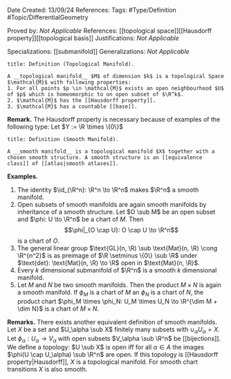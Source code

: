 <div class="topSpace"></div>

Date Created: 13/09/24
References: 
Tags: #Type/Definition #Topic/DifferentialGeometry

Proved by: <i>Not Applicable</i>
References: [[topological space]][[Hausdorff property]][[topological basis]]
Justifications: <i>Not Applicable</i>

Specializations: [[submanifold]]
Generalizations: <i>Not Applicable</i>

``` ad-Definition
title: Definition (Topological Manifold).

A __topological manifold__ $M$ of dimension $k$ is a topological Space $\mathcal{M}$ with following properties:
1. For all points $p \in \mathcal{M}$ exists an open neighbourhood $U$ of $p$ which is homeomorphic to on open subset of $\R^k$.
2. $\mathcal{M}$ has the [[Hausdorff property]].
3. $\mathcal{M}$ has a countable [[base]].
```
**Remark.** The Hausdorff property is necessary because of examples of the following type:
Let $Y := \R \times \{0\}$

``` ad-Definition
title: Definition (Smooth Manifold).

A __smooth manifold__ is a topological manifold $X$ together with a chosen smooth structure. A smooth structure is an [[equivalence class]] of [[atlas|smooth atlases]].
```
**Examples.**
1.  The identity $\id_{\R^n}: \R^n \to \R^n$ makes $\R^n$ a smooth manifold.
2.  Open subsets of smooth manifolds are again smooth manifolds by inheritance of a smooth structure. Let $O \sub M$ be an open subset and $\phi: U \to \R^n$ be a chart of $M$. Then $$\phi|_{O \cap U}: O \cap U \to \R^n$$ is a chart of $O$.
3.  The general linear group $\text{GL}(n,  \R) \sub \text{Mat}(n, \R) \cong \R^{n^2}$ is as preimage of $\R \setminus \{0\} \sub \R$ under $\text{det}: \text{Mat}(n, \R) \to \R$ open in $\text{Mat}(n, \R)$.
4. Every $k$ dimensional submanifold of $\R^n$ is a smooth $k$ dimensional manifold.
5. Let $M$ and $N$ be two smooth manifolds. Then the product $M \times N$ is again a smooth manifold. If $\phi_M$ is a chart of $M$ an $\phi_N$ is a chart of $N$, the product chart $\phi_M \times \phi_N: U_M \times U_N \to \R^{\dim M + \dim N}$ is a chart of $M \times N$.

**Remarks.**
There exists another equivalent definition of smooth manifolds.
Let $X$ be a set and $U_\alpha \sub X$ finitely many subsets with $\cup_\alpha U_\alpha = X$. Let $\phi_\alpha: U_\alpha \to V_\alpha$ with open subsets $V_\alpha \sub \R^n$ be [[bijections]]. We define a topology: $U \sub X$ is open iff for all $\alpha \in A$ the images $\phi(U \cap U_\alpha) \sub \R^n$ are open. If this topology is [[Hausdorff property|Hausdorff]], $X$ is a topological manifold. For smooth chart transitions $X$ is also smooth.